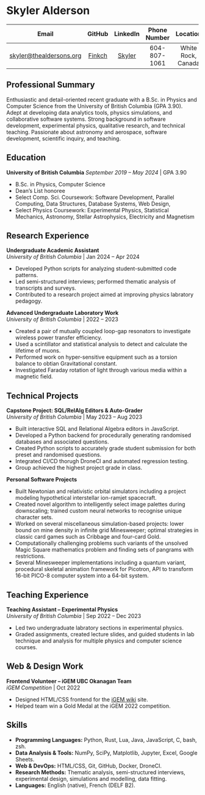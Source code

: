 # Skyler Alderson

| Email                                                     | GitHub                              | LinkedIn                                                         | Phone Number       | Location
|:---------------------------:                              | :----------:                        | :------------:                                                   | :----------------: | :------------------:
| [skyler@thealdersons.org](mailto:skyler@thealdersons.org) | [Finkch](https://github.com/Finkch) | [Skyler](https://www.linkedin.com/in/skyler-alderson-b91a2a30b/) | 604-807-1061       | White Rock, Canada


## Professional Summary

Enthusiastic and detail-oriented recent graduate with a B.Sc. in Physics and Computer Science from the University of British Columbia (GPA 3.90). Adept at developing data analytics tools, physics simulations, and collaborative software systems. Strong background in software development, experimental physics, qualitative research, and technical teaching. Passionate about astronomy and aerospace, software development, scientific inquiry, and teaching.


## Education

**University of British Columbia**
*September 2019 – May 2024* | GPA 3.90  

* B.Sc. in Physics, Computer Science
* Dean’s List honoree
* Select Comp. Sci. Coursework: Software Development, Parallel Computing, Data Structures, Database Systems, Web Design, 
* Select Physics Coursework: Experimental Physics, Statistical Mechanics, Astronomy, Stellar Astrophysics, Electricity and Magnetism  


## Research Experience

**Undergraduate Academic Assistant**  
*University of British Columbia* | Jan 2024 – Apr 2024  

* Developed Python scripts for analyzing student-submitted code patterns.
* Led semi-structured interviews; performed thematic analysis of transcripts and surveys.
* Contributed to a research project aimed at improving physics labratory pedagogy.  


**Advanced Undergraduate Laboratory Work**  
*University of British Columbia* | 2022 – 2023  

* Created a pair of mutually coupled loop-gap resonators to investigate wireless power transfer efficiency.
* Used a scintillator and statistical analysis to detect and calculate the lifetime of muons.
* Performed work on hyper-sensitive equipment such as a torsion balance to obtian Gravitational constant.
* Investigated Faraday rotation of light through various media within a magnetic field.  

## Technical Projects

**Capstone Project: SQL/RelAlg Editors & Auto-Grader**  
*University of British Columbia* | May 2023 – Aug 2023  

* Built interactive SQL and Relational Algebra editors in JavaScript.
* Developed a Python backend for procedurally generating randomised databases and associated questions.
* Created Python scripts to accurately grade student submission for both preset and randomised questions.
* Integrated CI/CD thorugh DroneCI and automated regression testing.
* Group achieved the highest project grade in class.  


**Personal Software Projects**

* Built Newtonian and relativistic orbital simulators including a project modeling hypothetical interstellar ion-ramjet spacecraft.
* Created novel algorithm to intelligently select image palettes during downscaling; trained custom neural networks to recognise unique character sets.
* Worked on several miscellaneous simulation-based projects: lower bound on mine density in infinite grid Minesweeper; optimal strategies in classic card games such as Cribbage and four-card Gold.
* Computationally challenging problems such variants of the unsolved Magic Square mathematics problem and finding sets of pangrams with restrictions.
* Several Minesweeper implementations including a quantum variant, procedural skeletal animation framework for Picotron, API to transform 16-bit PICO-8 computer system into a 64-bit system.  


## Teaching Experience

**Teaching Assistant – Experimental Physics**  
*University of British Columbia* | Sep 2022 – Dec 2023  

* Led two undergraduate labratory sections in experimental physics.
* Graded assignments, created lecture slides, and guided students in lab technique and analysis for multiple physics and computer science courses.  


## Web & Design Work

**Frontend Volunteer – iGEM UBC Okanagan Team**  
*iGEM Competition* | Oct 2022

* Designed HTML/CSS frontend for the [iGEM wiki](https://2022.igem.wiki/ubc-okanagan/) site.
* Helped team win a Gold Medal at the iGEM 2022 competition.  


## Skills

* **Programming Languages:** Python, Rust, Lua, Java, JavaScript, C, bash, zsh.
* **Data Analysis & Tools:** NumPy, SciPy, Matplotlib, Jupyter, Excel, Google Sheets.
* **Web & DevOps:** HTML/CSS, Git, GitHub, Docker, DroneCI.
* **Research Methods:** Thematic analysis, semi-structured interviews, experimental design, simulations and modelling, data fitting.
* **Languages:** English (native), French (DELF B2).
